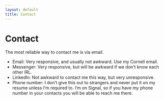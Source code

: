 ```yaml
---
layout: default
title: Contact
---
```


# Contact

The most reliable way to contact me is via email.

- Email: Very responsive, and usually not awkward. Use my Cornell email.
- Messenger: Very responsive, but will be awkward if we don’t know each other IRL.
- LinkedIn: Not awkward to contact me this way, but very unresponsive.
- Phone number: I don’t give this out to strangers and never put it on my resume unless I’m required to. I’m on Signal, so if you have my phone number in your contacts you will be able to reach me there.
